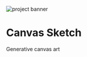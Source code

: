 ![project banner](https://project-banner.phamn23.repl.co/?title=Canvas%20Sketch&description=Generative%20canvas%20art)

# Canvas Sketch
Generative canvas art